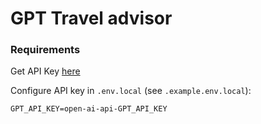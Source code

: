 # GPT Travel advisor

### Requirements

Get API Key [here](https://openai.com/api/)

Configure API key in `.env.local` (see `.example.env.local`):

```
GPT_API_KEY=open-ai-api-GPT_API_KEY
```
